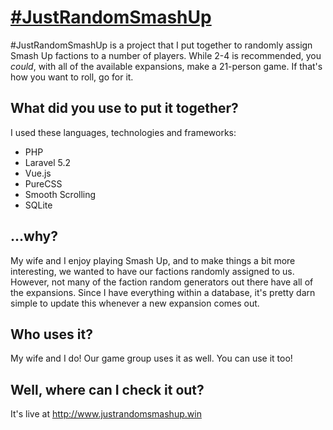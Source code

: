 # [\#JustRandomSmashUp](http://www.justrandomsmashup.win)

\#JustRandomSmashUp is a project that I put together to randomly assign Smash Up factions to a number of players. While 2-4 is recommended, you _could_, with all of the available expansions, make a 21-person game. If that's how you want to roll, go for it.

## What did you use to put it together?

I used these languages, technologies and frameworks:

* PHP
* Laravel 5.2
* Vue.js
* PureCSS
* Smooth Scrolling
* SQLite

## ...why?

My wife and I enjoy playing Smash Up, and to make things a bit more interesting, we wanted to have our factions randomly assigned to us. However, not many of the faction random generators out there have all of the expansions. Since I have everything within a database, it's pretty darn simple to update this whenever a new expansion comes out.

## Who uses it?

My wife and I do! Our game group uses it as well. You can use it too!

## Well, where can I check it out?

It's live at http://www.justrandomsmashup.win
